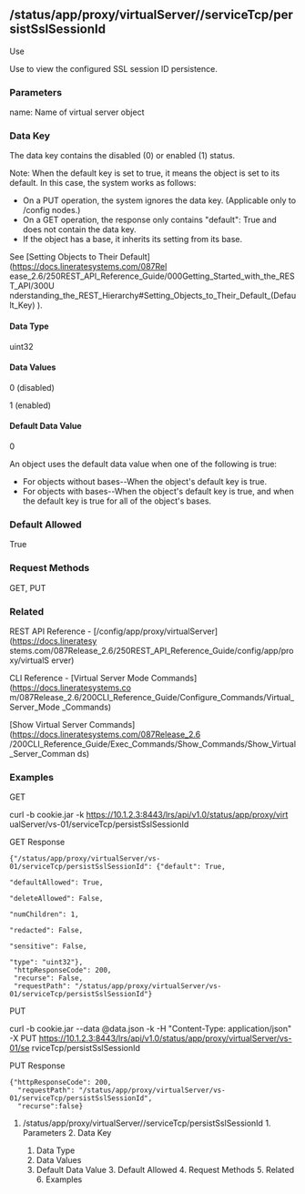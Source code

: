 ## /status/app/proxy/virtualServer/<name>/serviceTcp/persistSslSessionId

Use

Use to view the configured SSL session ID persistence.

### Parameters

name: Name of virtual server object

### Data Key

The data key contains the disabled (0) or enabled (1) status.

Note: When the default key is set to true, it means the object is set to its
default. In this case, the system works as follows:

  * On a PUT operation, the system ignores the data key. (Applicable only to /config nodes.)
  * On a GET operation, the response only contains "default": True and does not contain the data key.
  * If the object has a base, it inherits its setting from its base.

See [Setting Objects to Their Default](https://docs.lineratesystems.com/087Rel
ease_2.6/250REST_API_Reference_Guide/000Getting_Started_with_the_REST_API/300U
nderstanding_the_REST_Hierarchy#Setting_Objects_to_Their_Default_(Default_Key)
).

#### Data Type

uint32

#### Data Values

0 (disabled)

1 (enabled)

#### Default Data Value

0

An object uses the default data value when one of the following is true:

  * For objects without bases--When the object's default key is true.
  * For objects with bases--When the object's default key is true, and when the default key is true for all of the object's bases.

### Default Allowed

True

### Request Methods

GET, PUT

### Related

REST API Reference - [/config/app/proxy/virtualServer](https://docs.lineratesy
stems.com/087Release_2.6/250REST_API_Reference_Guide/config/app/proxy/virtualS
erver)

CLI Reference - [Virtual Server Mode Commands](https://docs.lineratesystems.co
m/087Release_2.6/200CLI_Reference_Guide/Configure_Commands/Virtual_Server_Mode
_Commands)

[Show Virtual Server Commands](https://docs.lineratesystems.com/087Release_2.6
/200CLI_Reference_Guide/Exec_Commands/Show_Commands/Show_Virtual_Server_Comman
ds)

### Examples

GET

curl -b cookie.jar -k https://10.1.2.3:8443/lrs/api/v1.0/status/app/proxy/virt
ualServer/vs-01/serviceTcp/persistSslSessionId

GET Response

    
    
    {"/status/app/proxy/virtualServer/vs-01/serviceTcp/persistSslSessionId": {"default": True,
                                                                               "defaultAllowed": True,
                                                                               "deleteAllowed": False,
                                                                               "numChildren": 1,
                                                                               "redacted": False,
                                                                               "sensitive": False,
                                                                               "type": "uint32"},
     "httpResponseCode": 200,
     "recurse": False,
     "requestPath": "/status/app/proxy/virtualServer/vs-01/serviceTcp/persistSslSessionId"}
    

PUT

curl -b cookie.jar --data @data.json -k -H "Content-Type: application/json" -X
PUT https://10.1.2.3:8443/lrs/api/v1.0/status/app/proxy/virtualServer/vs-01/se
rviceTcp/persistSslSessionId

PUT Response

    
    
    {"httpResponseCode": 200,
      "requestPath": "/status/app/proxy/virtualServer/vs-01/serviceTcp/persistSslSessionId",
      "recurse":false}

  1. /status/app/proxy/virtualServer/<name>/serviceTcp/persistSslSessionId
    1. Parameters
    2. Data Key
      1. Data Type
      2. Data Values
      3. Default Data Value
    3. Default Allowed
    4. Request Methods
    5. Related
    6. Examples

